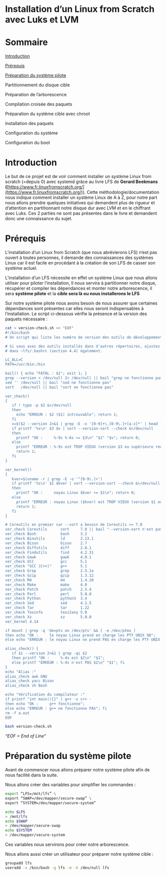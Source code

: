 # Installation d’un Linux from Scratch avec Luks et LVM

# Sommaire

[Introduction](Installation%20d%E2%80%99un%20Linux%20from%20Scratch%20avec%20Luks%20et%20%20df5021cb38704705acefc27ecd2a9146.md) 

[Prérequis](Installation%20d%E2%80%99un%20Linux%20from%20Scratch%20avec%20Luks%20et%20%20df5021cb38704705acefc27ecd2a9146.md) 

[Préparation du système pilote](Installation%20d%E2%80%99un%20Linux%20from%20Scratch%20avec%20Luks%20et%20%20df5021cb38704705acefc27ecd2a9146.md) 

Partitionnement du disque cible

Préparation de l’arborescence 

Compilation croisée des paquets

Préparation du système cible avec chroot

Installation des paquets

Configuration du système

Configuration du boot

# Introduction

Le but de ce projet est de voir comment installer un système Linux from scratch (=depuis 0) avec systemd grâce au livre LFS de **Gerard Beekmans (**[https://www.fr.linuxfromscratch.org/](https://www.fr.linuxfromscratch.org/)). Cette méthodologie/documentation nous indique comment installer un système Linux de A à Z, pour notre part nous allons prendre quelques initiatives qui demandent plus de rigueur et d’attention en partitionnant notre disque dur avec LVM et en le chiffrant avec Luks. Ces 2  parties ne sont pas présentes dans le livre et demandent donc une connaissance du sujet.

# Prérequis

L’installation d’un Linux from Scratch (que nous abrévierons LFS) n’est pas ouvert à toutes personnes, il demande des connaissances des systèmes Linux car il est facile en procédant à la création de son LFS de casser son système actuel.

L’installation d’un LFS nécessite en effet un système Linux que nous allons utiliser pour piloter l’installation, Il nous servira à partitionner notre disque, récupérer et compiler les dépendances et monter notre arborescence, il sera **système pilote** et la **cible sera là ou nous installerons le LFS**

Sur notre système pilote nous avons besoin de nous assurer que certaines dépendances sont présentes car elles nous seront indispensables à l’installation. Le script ci-dessous vérifie la présence et la version des paquets nécessaire :

```bash
cat > version-check.sh << "EOF"
#!/bin/bash
# Un script qui liste les numéro de version des outils de développement critiques

# Si vous avez des outils installés dans d'autres répertoires, ajustez PATH ici ET
# dans ~lfs/.bashrc (section 4.4) également.

LC_ALL=C 
PATH=/usr/bin:/bin

bail() { echo "FATAL : $1"; exit 1; }
grep --version > /dev/null 2> /dev/null || bail "grep ne fonctionne pas"
sed '' /dev/null || bail "sed ne fonctionne pas"
sort   /dev/null || bail "sort ne fonctionne pas"

ver_check()
{
   if ! type -p $2 &>/dev/null
   then 
     echo "ERREUR : $2 ($1) introuvable"; return 1; 
   fi
   v=$($2 --version 2>&1 | grep -E -o '[0-9]+\.[0-9\.]+[a-z]*' | head -n1)
   if printf '%s\n' $3 $v | sort --version-sort --check &>/dev/null
   then 
     printf "OK :     %-9s %-6s >= $3\n" "$1" "$v"; return 0;
   else 
     printf "ERREUR : %-9s est TROP VIEUX (version $3 ou supérieure requise)\n" "$1"; 
     return 1; 
   fi
}

ver_kernel()
{
   kver=$(uname -r | grep -E -o '^[0-9\.]+')
   if printf '%s\n' $1 $kver | sort --version-sort --check &>/dev/null
   then 
     printf "OK :     noyau Linux $kver >= $1\n"; return 0;
   else 
     printf "ERREUR : noyau Linux ($kver) est TROP VIEUX (version $1 ou supérieure requise)\n" "$kver"; 
     return 1; 
   fi
}

# Coreutils en premier car --sort a besoin de Coreutils >= 7.0
ver_check Coreutils      sort     7.0 || bail "--version-sort n'est pas pris en charge"
ver_check Bash           bash     3.2
ver_check Binutils       ld       2.13.1
ver_check Bison          bison    2.7
ver_check Diffutils      diff     2.8.1
ver_check Findutils      find     4.2.31
ver_check Gawk           gawk     4.0.1
ver_check GCC            gcc      5.1
ver_check "GCC (C++)"    g++      5.1
ver_check Grep           grep     2.5.1a
ver_check Gzip           gzip     1.3.12
ver_check M4             m4       1.4.10
ver_check Make           make     4.0
ver_check Patch          patch    2.5.4
ver_check Perl           perl     5.8.8
ver_check Python         python3  3.4
ver_check Sed            sed      4.1.5
ver_check Tar            tar      1.22
ver_check Texinfo        texi2any 5.0
ver_check Xz             xz       5.0.0
ver_kernel 4.14

if mount | grep -q 'devpts on /dev/pts' && [ -e /dev/ptmx ]
then echo "OK :     le noyau Linux prend en charge les PTY UNIX 98";
else echo "ERREUR : le noyau Linux ne prend PAS en charge les PTY UNIX 98"; fi

alias_check() {
   if $1 --version 2>&1 | grep -qi $2
   then printf "OK :     %-4s est $2\n" "$1";
   else printf "ERREUR : %-4s n'est PAS $2\n" "$1"; fi
}
echo "Alias :"
alias_check awk GNU
alias_check yacc Bison
alias_check sh Bash

echo "Vérification du compilateur :"
if printf "int main(){}" | g++ -x c++ -
then echo "OK :     g++ fonctionne";
else echo "ERREUR : g++ ne fonctionne PAS"; fi
rm -f a.out
EOF

bash version-check.sh
```

*“EOF = End of Line”*

# Préparation du système pilote

Avant de commencer nous allons préparer notre système pilote afin de nous facilité dans la suite.

Nous allons créer des variables pour simplifier les commandes :

```bash
export “LFS=/mnt/lfs” \
export “SWAP=/dev/mapper/secure-swap” \
export “SYSTEM=/dev/mapper/secure-system”

echo $LFS
> /mnt/lfs
echo $SWAP
> /dev/mapper/secure-swap
echo $SYSTEM
> /dev/mapper/secure-system
```

 Ces variables nous servirons pour créer notre arborescence.

Nous allons aussi créer un utilisateur pour préparer notre système cible :

```bash
groupadd lfs
useradd -s /bin/bash -g lfs -m -k /dev/null lfs
```
